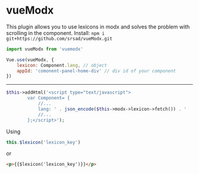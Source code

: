 # vueModx
This plugin allows you to use lexicons in modx and solves the problem with scrolling in the component.
Install:
`npm i git+https://github.com/srsad/vueModx.git`

```js
import vueModx from 'vuemodx'

Vue.use(vueModx, {
    lexicon: Component.lang, // object
    appId: 'comonent-panel-home-div' // div id of your component
})
```
---
```php
$this->addHtml('<script type="text/javascript">
	    var Component= {
			//...
		    lang: ' . json_encode($this->modx->lexicon->fetch()) . '
		    //...
		};</script>');
```
Using
```js
this.$lexicon('lexicon_key')
```
or
```html
<p>{{$lexicon('lexicon_key')}}</p>
```
